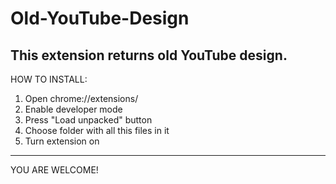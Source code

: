 # Old-YouTube-Design
This extension returns old YouTube design.
------------------------------------------
HOW TO INSTALL:
1. Open chrome://extensions/
2. Enable developer mode
3. Press "Load unpacked" button
4. Choose folder with all this files in it
5. Turn extension on
------------------------------------------
YOU ARE WELCOME!
